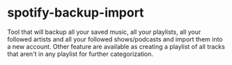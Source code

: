 # spotify-backup-import
Tool that will backup all your saved music, all your playlists, all your followed artists and all your followed shows/podcasts and import them into a new account. Other feature are available as creating a playlist of all tracks that aren't in any playlist for further categorization.
